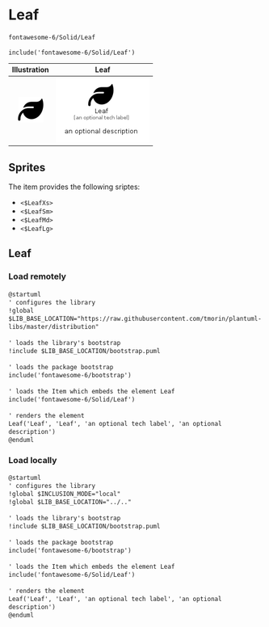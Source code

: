 # Leaf


```text
fontawesome-6/Solid/Leaf
```

```text
include('fontawesome-6/Solid/Leaf')
```



| Illustration | Leaf |
| :---: | :---: |
| ![illustration for Illustration](../../fontawesome-6/Solid/Leaf.png) | ![illustration for Leaf](../../fontawesome-6/Solid/Leaf.Local.png) |



## Sprites
The item provides the following sriptes:

- `<$LeafXs>`
- `<$LeafSm>`
- `<$LeafMd>`
- `<$LeafLg>`





## Leaf

### Load remotely
```plantuml
@startuml
' configures the library
!global $LIB_BASE_LOCATION="https://raw.githubusercontent.com/tmorin/plantuml-libs/master/distribution"

' loads the library's bootstrap
!include $LIB_BASE_LOCATION/bootstrap.puml

' loads the package bootstrap
include('fontawesome-6/bootstrap')

' loads the Item which embeds the element Leaf
include('fontawesome-6/Solid/Leaf')

' renders the element
Leaf('Leaf', 'Leaf', 'an optional tech label', 'an optional description')
@enduml
```

### Load locally
```plantuml
@startuml
' configures the library
!global $INCLUSION_MODE="local"
!global $LIB_BASE_LOCATION="../.."

' loads the library's bootstrap
!include $LIB_BASE_LOCATION/bootstrap.puml

' loads the package bootstrap
include('fontawesome-6/bootstrap')

' loads the Item which embeds the element Leaf
include('fontawesome-6/Solid/Leaf')

' renders the element
Leaf('Leaf', 'Leaf', 'an optional tech label', 'an optional description')
@enduml
```

